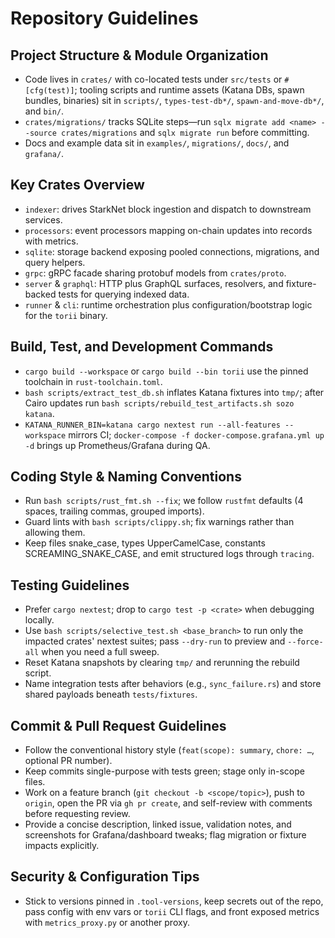 # Repository Guidelines

## Project Structure & Module Organization
- Code lives in `crates/` with co-located tests under `src/tests` or `#[cfg(test)]`; tooling scripts and runtime assets (Katana DBs, spawn bundles, binaries) sit in `scripts/`, `types-test-db*/`, `spawn-and-move-db*/`, and `bin/`.
- `crates/migrations/` tracks SQLite steps—run `sqlx migrate add <name> --source crates/migrations` and `sqlx migrate run` before committing.
- Docs and example data sit in `examples/`, `migrations/`, `docs/`, and `grafana/`.

## Key Crates Overview
- `indexer`: drives StarkNet block ingestion and dispatch to downstream services.
- `processors`: event processors mapping on-chain updates into records with metrics.
- `sqlite`: storage backend exposing pooled connections, migrations, and query helpers.
- `grpc`: gRPC facade sharing protobuf models from `crates/proto`.
- `server` & `graphql`: HTTP plus GraphQL surfaces, resolvers, and fixture-backed tests for querying indexed data.
- `runner` & `cli`: runtime orchestration plus configuration/bootstrap logic for the `torii` binary.

## Build, Test, and Development Commands
- `cargo build --workspace` or `cargo build --bin torii` use the pinned toolchain in `rust-toolchain.toml`.
- `bash scripts/extract_test_db.sh` inflates Katana fixtures into `tmp/`; after Cairo updates run `bash scripts/rebuild_test_artifacts.sh sozo katana`.
- `KATANA_RUNNER_BIN=katana cargo nextest run --all-features --workspace` mirrors CI; `docker-compose -f docker-compose.grafana.yml up -d` brings up Prometheus/Grafana during QA.

## Coding Style & Naming Conventions
- Run `bash scripts/rust_fmt.sh --fix`; we follow `rustfmt` defaults (4 spaces, trailing commas, grouped imports).
- Guard lints with `bash scripts/clippy.sh`; fix warnings rather than allowing them.
- Keep files snake_case, types UpperCamelCase, constants SCREAMING_SNAKE_CASE, and emit structured logs through `tracing`.

## Testing Guidelines
- Prefer `cargo nextest`; drop to `cargo test -p <crate>` when debugging locally.
- Use `bash scripts/selective_test.sh <base_branch>` to run only the impacted crates' nextest suites; pass `--dry-run` to preview and `--force-all` when you need a full sweep.
- Reset Katana snapshots by clearing `tmp/` and rerunning the rebuild script.
- Name integration tests after behaviors (e.g., `sync_failure.rs`) and store shared payloads beneath `tests/fixtures`.

## Commit & Pull Request Guidelines
- Follow the conventional history style (`feat(scope): summary`, `chore: …`, optional PR number).
- Keep commits single-purpose with tests green; stage only in-scope files.
- Work on a feature branch (`git checkout -b <scope/topic>`), push to `origin`, open the PR via `gh pr create`, and self-review with comments before requesting review.
- Provide a concise description, linked issue, validation notes, and screenshots for Grafana/dashboard tweaks; flag migration or fixture impacts explicitly.

## Security & Configuration Tips
- Stick to versions pinned in `.tool-versions`, keep secrets out of the repo, pass config with env vars or `torii` CLI flags, and front exposed metrics with `metrics_proxy.py` or another proxy.
